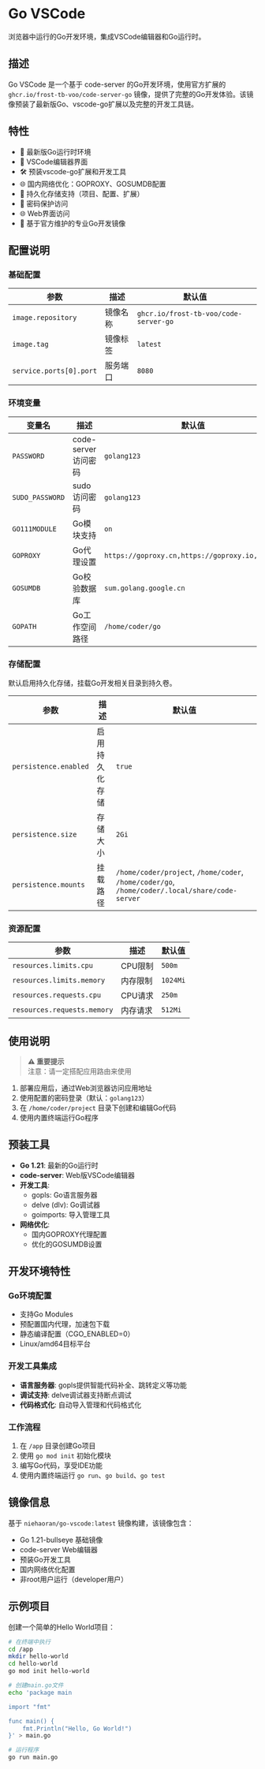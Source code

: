 # Go VSCode

浏览器中运行的Go开发环境，集成VSCode编辑器和Go运行时。

## 描述

Go VSCode 是一个基于 code-server 的Go开发环境，使用官方扩展的 `ghcr.io/frost-tb-voo/code-server-go` 镜像，提供了完整的Go开发体验。该镜像预装了最新版Go、vscode-go扩展以及完整的开发工具链。

## 特性

- 🐹 最新版Go运行时环境
- 📝 VSCode编辑器界面
- 🛠️ 预装vscode-go扩展和开发工具
- 🌐 国内网络优化：GOPROXY、GOSUMDB配置
- 💾 持久化存储支持（项目、配置、扩展）
- 🔐 密码保护访问
- 🌐 Web界面访问
- 🚀 基于官方维护的专业Go开发镜像

## 配置说明

### 基础配置

| 参数 | 描述 | 默认值 |
|------|------|--------|
| `image.repository` | 镜像名称 | `ghcr.io/frost-tb-voo/code-server-go` |
| `image.tag` | 镜像标签 | `latest` |
| `service.ports[0].port` | 服务端口 | `8080` |

### 环境变量

| 变量名 | 描述 | 默认值 |
|--------|------|--------|
| `PASSWORD` | code-server访问密码 | `golang123` |
| `SUDO_PASSWORD` | sudo访问密码 | `golang123` |
| `GO111MODULE` | Go模块支持 | `on` |
| `GOPROXY` | Go代理设置 | `https://goproxy.cn,https://goproxy.io,direct` |
| `GOSUMDB` | Go校验数据库 | `sum.golang.google.cn` |
| `GOPATH` | Go工作空间路径 | `/home/coder/go` |

### 存储配置

默认启用持久化存储，挂载Go开发相关目录到持久卷。

| 参数 | 描述 | 默认值 |
|------|------|--------|
| `persistence.enabled` | 启用持久化存储 | `true` |
| `persistence.size` | 存储大小 | `2Gi` |
| `persistence.mounts` | 挂载路径 | `/home/coder/project`, `/home/coder`, `/home/coder/go`, `/home/coder/.local/share/code-server` |

### 资源配置

| 参数 | 描述 | 默认值 |
|------|------|--------|
| `resources.limits.cpu` | CPU限制 | `500m` |
| `resources.limits.memory` | 内存限制 | `1024Mi` |
| `resources.requests.cpu` | CPU请求 | `250m` |
| `resources.requests.memory` | 内存请求 | `512Mi` |

## 使用说明

> **⚠️ 重要提示**  
> 注意：请一定搭配应用路由来使用

1. 部署应用后，通过Web浏览器访问应用地址
2. 使用配置的密码登录（默认：`golang123`）
3. 在 `/home/coder/project` 目录下创建和编辑Go代码
4. 使用内置终端运行Go程序

## 预装工具

- **Go 1.21**: 最新的Go运行时
- **code-server**: Web版VSCode编辑器
- **开发工具**:
  - gopls: Go语言服务器
  - delve (dlv): Go调试器
  - goimports: 导入管理工具
- **网络优化**:
  - 国内GOPROXY代理配置
  - 优化的GOSUMDB设置

## 开发环境特性

### Go环境配置
- 支持Go Modules
- 预配置国内代理，加速包下载
- 静态编译配置（CGO_ENABLED=0）
- Linux/amd64目标平台

### 开发工具集成
- **语言服务器**: gopls提供智能代码补全、跳转定义等功能
- **调试支持**: delve调试器支持断点调试
- **代码格式化**: 自动导入管理和代码格式化

### 工作流程
1. 在 `/app` 目录创建Go项目
2. 使用 `go mod init` 初始化模块
3. 编写Go代码，享受IDE功能
4. 使用内置终端运行 `go run`、`go build`、`go test`

## 镜像信息

基于 `niehaoran/go-vscode:latest` 镜像构建，该镜像包含：

- Go 1.21-bullseye 基础镜像
- code-server Web编辑器
- 预装Go开发工具
- 国内网络优化配置
- 非root用户运行（developer用户）

## 示例项目

创建一个简单的Hello World项目：

```bash
# 在终端中执行
cd /app
mkdir hello-world
cd hello-world
go mod init hello-world

# 创建main.go文件
echo 'package main

import "fmt"

func main() {
    fmt.Println("Hello, Go World!")
}' > main.go

# 运行程序
go run main.go
``` 